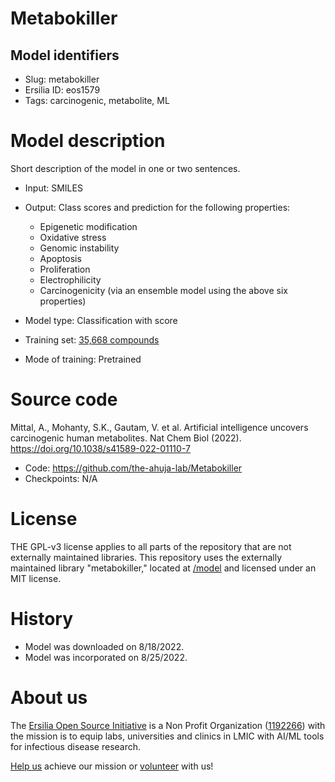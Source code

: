 # Metabokiller 
## Model identifiers
- Slug: metabokiller
- Ersilia ID: eos1579
- Tags: carcinogenic, metabolite, ML

# Model description
Short description of the model in one or two sentences.
- Input: SMILES
- Output: Class scores and prediction for the following properties:
    * Epigenetic modification
    * Oxidative stress
    * Genomic instability
    * Apoptosis
    * Proliferation
    * Electrophilicity
    * Carcinogenicity (via an ensemble model using the above six properties)

- Model type: Classification with score
- Training set: [35,668 compounds](https://github.com/the-ahuja-lab/Metabokiller/tree/main/datasets/Carcinogen)
- Mode of training: Pretrained

# Source code
Mittal, A., Mohanty, S.K., Gautam, V. et al. Artificial intelligence uncovers carcinogenic human metabolites. Nat Chem Biol (2022). https://doi.org/10.1038/s41589-022-01110-7
- Code: https://github.com/the-ahuja-lab/Metabokiller
- Checkpoints: N/A

# License
THE GPL-v3 license applies to all parts of the repository that are not externally maintained libraries. This repository uses the  externally maintained library "metabokiller," located at [/model](/model/framework/README.md) and licensed under an MIT license.

# History 
- Model was downloaded on 8/18/2022.
- Model was incorporated on 8/25/2022.

# About us
The [Ersilia Open Source Initiative](https://ersilia.io) is a Non Profit Organization ([1192266](https://register-of-charities.charitycommission.gov.uk/charity-search/-/charity-details/5170657/full-print)) with the mission is to equip labs, universities and clinics in LMIC with AI/ML tools for infectious disease research.

[Help us](https://www.ersilia.io/donate) achieve our mission or [volunteer](https://www.ersilia.io/volunteer) with us!

